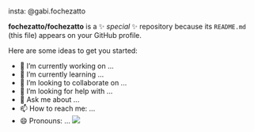 #
insta: @gabi.fochezatto 


**fochezatto/fochezatto** is a ✨ _special_ ✨ repository because its `README.md` (this file) appears on your GitHub profile.

Here are some ideas to get you started:

- 🔭 I’m currently working on ...
- 🌱 I’m currently learning ...
- 👯 I’m looking to collaborate on ...
- 🤔 I’m looking for help with ...
- 💬 Ask me about ...
- 📫 How to reach me: ...
- 😄 Pronouns: ...
![](https://media.tenor.com/s2FF51acJmEAAAAd/keira-the-popstar-gif.gif)
